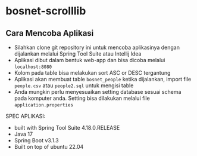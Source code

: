 # bosnet-scrolllib

## Cara Mencoba Aplikasi
- Silahkan clone git repository ini untuk mencoba aplikasinya dengan dijalankan melalui Spring Tool Suite atau Intellij Idea
- Aplikasi dibut dalam bentuk web-app dan bisa dicoba melalui `localhost:8080`
- Kolom pada table bisa melakukan sort ASC or DESC tergantung
- Aplikasi akan membuat table `bosnet_people` ketika dijalankan, import file `people.csv` atau `people2.sql` untuk mengisi table
- Anda mungkin perlu menyesuaikan setting database sesuai schema pada komputer anda. Setting bisa dilakukan melalui file `application.properties`

SPEC APLIKASI:
- built with Spring Tool Suite 4.18.0.RELEASE
- Java 17
- Spring Boot v3.1.3
- Built on top of ubuntu 22.04